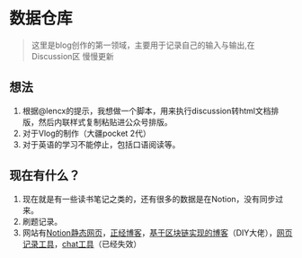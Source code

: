 # 数据仓库
> 这里是blog创作的第一领域，主要用于记录自己的输入与输出,在Discussion区
> 慢慢更新
## 想法
1. 根据@lencx的提示，我想做一个脚本，用来执行discussion转html文档排版，然后内联样式复制粘贴进公众号排版。
2. 对于Vlog的制作（大疆pocket 2代）
3. 对于英语的学习不能停止，包括口语阅读等。


## 现在有什么？
1. 现在就是有一些读书笔记之类的，还有很多的数据是在Notion，没有同步过来。
2. 刷题记录。
3. 网站有[Notion静态网页](www.tangzhipeng.top)，[正经博客](blog.tangzhipeng.top)，[基于区块链实现的博客](xlog.tangzhipeng.top)（DIY大佬），[网页记录工具](read.tangzhipeng.top)，[chat工具](chat.tangzhipeng.top)（已经失效）
